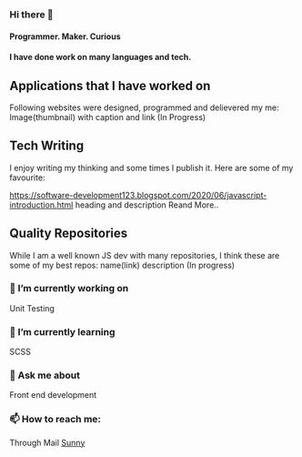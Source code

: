### Hi there 👋

#### Programmer. Maker. Curious 

#### I have done work on many languages and tech.

## Applications that I have worked on
Following websites were designed, programmed and delievered my me:<br>
Image(thumbnail) with caption and link (In Progress)

## Tech Writing
I enjoy writing my thinking and some times I publish it. Here are some of my favourite:

https://software-development123.blogspot.com/2020/06/javascript-introduction.html
heading and description Reand More..

## Quality Repositories
While I am a well known JS dev with many repositories, I think these are some of my best repos:
name(link) description (In progress)


### 🔭 I’m currently working on
Unit Testing

### 🌱 I’m currently learning
SCSS

### 💬 Ask me about
Front end development

### 📫 How to reach me:
Through Mail [Sunny](mailto:sunny.gp07@gmail.com?subject=[GitHub]%20Source%20Regarding%20...)

<!--
**sunny7899/sunny7899** is a ✨ _special_ ✨ repository because its `README.md` (this file) appears on your GitHub profile.

Here are some ideas to get you started:

- 🔭 I’m currently working on ...
- 🌱 I’m currently learning ...
- 👯 I’m looking to collaborate on ...
- 🤔 I’m looking for help with ...
- 💬 Ask me about ...
- 📫 How to reach me: ...
- 😄 Pronouns: ...
- ⚡ Fun fact: ...
-->

